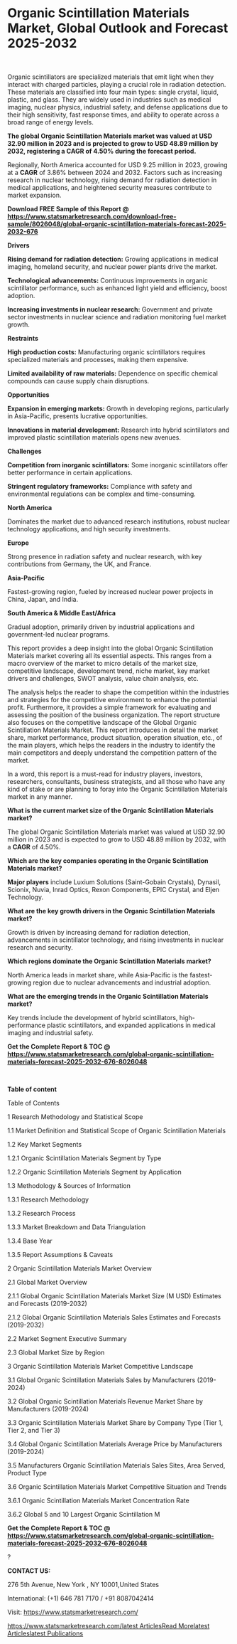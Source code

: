 <h1>Organic Scintillation Materials Market, Global Outlook and Forecast 2025-2032</h1><br/><p>Organic scintillators are specialized materials that emit light when they interact with charged particles, playing a crucial role in radiation detection. These materials are classified into four main types: single crystal, liquid, plastic, and glass. They are widely used in industries such as medical imaging, nuclear physics, industrial safety, and defense applications due to their high sensitivity, fast response times, and ability to operate across a broad range of energy levels.</p>
 
 
 
 <p><strong>The global Organic Scintillation Materials market was valued at USD 32.90 million in 2023 and is projected to grow to USD 48.89 million by 2032, registering a <strong>CAGR</strong> of 4.50% during the forecast period.</strong></p>
 
 
 
 <p>Regionally, North America accounted for USD 9.25 million in 2023, growing at a <strong>CAGR</strong> of 3.86% between 2024 and 2032. Factors such as increasing research in nuclear technology, rising demand for radiation detection in medical applications, and heightened security measures contribute to market expansion.</p>
 
 
 
 <p><strong>Download FREE Sample of this Report @ <a href="https://www.statsmarketresearch.com/download-free-sample/8026048/global-organic-scintillation-materials-forecast-2025-2032-676">https://www.statsmarketresearch.com/download-free-sample/8026048/global-organic-scintillation-materials-forecast-2025-2032-676</a></strong></p>
 
 
 
 <p><strong>Drivers</strong></p>
 
 
 
 <p><strong>Rising demand for radiation detection:</strong> Growing applications in medical imaging, homeland security, and nuclear power plants drive the market.</p>
 
 
 
 <p><strong>Technological advancements:</strong> Continuous improvements in organic scintillator performance, such as enhanced light yield and efficiency, boost adoption.</p>
 
 
 
 <p><strong>Increasing investments in nuclear research:</strong> Government and private sector investments in nuclear science and radiation monitoring fuel market growth.</p>
 
 
 
 <p><strong>Restraints</strong></p>
 
 
 
 <p><strong>High production costs:</strong> Manufacturing organic scintillators requires specialized materials and processes, making them expensive.</p>
 
 
 
 <p><strong>Limited availability of raw materials:</strong> Dependence on specific chemical compounds can cause supply chain disruptions.</p>
 
 
 
 <p><strong>Opportunities</strong></p>
 
 
 
 <p><strong>Expansion in emerging markets:</strong> Growth in developing regions, particularly in Asia-Pacific, presents lucrative opportunities.</p>
 
 
 
 <p><strong>Innovations in material development:</strong> Research into hybrid scintillators and improved plastic scintillation materials opens new avenues.</p>
 
 
 
 <p><strong>Challenges</strong></p>
 
 
 
 <p><strong>Competition from inorganic scintillators:</strong> Some inorganic scintillators offer better performance in certain applications.</p>
 
 
 
 <p><strong>Stringent regulatory frameworks:</strong> Compliance with safety and environmental regulations can be complex and time-consuming.</p>
 
 
 
 <p><strong>North America</strong></p>
 
 
 
 <p>Dominates the market due to advanced research institutions, robust nuclear technology applications, and high security investments.</p>
 
 
 
 <p><strong>Europe</strong></p>
 
 
 
 <p>Strong presence in radiation safety and nuclear research, with key contributions from Germany, the UK, and France.</p>
 
 
 
 <p><strong>Asia-Pacific</strong></p>
 
 
 
 <p>Fastest-growing region, fueled by increased nuclear power projects in China, Japan, and India.</p>
 
 
 
 <p><strong>South America & Middle East/Africa</strong></p>
 
 
 
 <p>Gradual adoption, primarily driven by industrial applications and government-led nuclear programs.</p>
 
 
 
 <p>This report provides a deep insight into the global Organic Scintillation Materials market covering all its essential aspects. This ranges from a macro overview of the market to micro details of the market size, competitive landscape, development trend, niche market, key market drivers and challenges, SWOT analysis, value chain analysis, etc.</p>
 
 
 
 <p>The analysis helps the reader to shape the competition within the industries and strategies for the competitive environment to enhance the potential profit. Furthermore, it provides a simple framework for evaluating and assessing the position of the business organization. The report structure also focuses on the competitive landscape of the Global Organic Scintillation Materials Market. This report introduces in detail the market share, market performance, product situation, operation situation, etc., of the main players, which helps the readers in the industry to identify the main competitors and deeply understand the competition pattern of the market.</p>
 
 
 
 <p>In a word, this report is a must-read for industry players, investors, researchers, consultants, business strategists, and all those who have any kind of stake or are planning to foray into the Organic Scintillation Materials market in any manner.</p>
 
 
 
 <p><strong>What is the current market size of the Organic Scintillation Materials market?</strong></p>
 
 
 
 <p>The global Organic Scintillation Materials market was valued at USD 32.90 million in 2023 and is expected to grow to USD 48.89 million by 2032, with a <strong>CAGR</strong> of 4.50%.</p>
 
 
 
 <p><strong>Which are the key companies operating in the Organic Scintillation Materials market?</strong></p>
 
 
 
 <p><strong>Major players</strong> include Luxium Solutions (Saint-Gobain Crystals), Dynasil, Scionix, Nuvia, Inrad Optics, Rexon Components, EPIC Crystal, and Eljen Technology.</p>
 
 
 
 <p><strong>What are the key growth drivers in the Organic Scintillation Materials market?</strong></p>
 
 
 
 <p>Growth is driven by increasing demand for radiation detection, advancements in scintillator technology, and rising investments in nuclear research and security.</p>
 
 
 
 <p><strong>Which regions dominate the Organic Scintillation Materials market?</strong></p>
 
 
 
 <p>North America leads in market share, while Asia-Pacific is the fastest-growing region due to nuclear advancements and industrial adoption.</p>
 
 
 
 <p><strong>What are the emerging trends in the Organic Scintillation Materials market?</strong></p>
 
 
 
 <p>Key trends include the development of hybrid scintillators, high-performance plastic scintillators, and expanded applications in medical imaging and industrial safety.</p>
 
 
 
 <div><b>Get the Complete Report & TOC @ <a href="https://www.statsmarketresearch.com/global-organic-scintillation-materials-forecast-2025-2032-676-8026048">https://www.statsmarketresearch.com/global-organic-scintillation-materials-forecast-2025-2032-676-8026048</a></b></div>
 
 
 
 <p><br />
 
 <b>Table of content</b></p>
 
 
 
 <p>Table of Contents<br />
 
 1 Research Methodology and Statistical Scope<br />
 
 1.1 Market Definition and Statistical Scope of Organic Scintillation Materials<br />
 
 1.2 Key Market Segments<br />
 
 1.2.1 Organic Scintillation Materials Segment by Type<br />
 
 1.2.2 Organic Scintillation Materials Segment by Application<br />
 
 1.3 Methodology & Sources of Information<br />
 
 1.3.1 Research Methodology<br />
 
 1.3.2 Research Process<br />
 
 1.3.3 Market Breakdown and Data Triangulation<br />
 
 1.3.4 Base Year<br />
 
 1.3.5 Report Assumptions & Caveats<br />
 
 2 Organic Scintillation Materials Market Overview<br />
 
 2.1 Global Market Overview<br />
 
 2.1.1 Global Organic Scintillation Materials Market Size (M USD) Estimates and Forecasts (2019-2032)<br />
 
 2.1.2 Global Organic Scintillation Materials Sales Estimates and Forecasts (2019-2032)<br />
 
 2.2 Market Segment Executive Summary<br />
 
 2.3 Global Market Size by Region<br />
 
 3 Organic Scintillation Materials Market Competitive Landscape<br />
 
 3.1 Global Organic Scintillation Materials Sales by Manufacturers (2019-2024)<br />
 
 3.2 Global Organic Scintillation Materials Revenue Market Share by Manufacturers (2019-2024)<br />
 
 3.3 Organic Scintillation Materials Market Share by Company Type (Tier 1, Tier 2, and Tier 3)<br />
 
 3.4 Global Organic Scintillation Materials Average Price by Manufacturers (2019-2024)<br />
 
 3.5 Manufacturers Organic Scintillation Materials Sales Sites, Area Served, Product Type<br />
 
 3.6 Organic Scintillation Materials Market Competitive Situation and Trends<br />
 
 3.6.1 Organic Scintillation Materials Market Concentration Rate<br />
 
 3.6.2 Global 5 and 10 Largest Organic Scintillation M</p>
 
 
 
 <div><b>Get the Complete Report & TOC @ <a href="https://www.statsmarketresearch.com/global-organic-scintillation-materials-forecast-2025-2032-676-8026048">https://www.statsmarketresearch.com/global-organic-scintillation-materials-forecast-2025-2032-676-8026048</a></b></div>
 
 
 
 <p>? </p>
 
 
 
 <p><b>CONTACT US:</b><br />
 
 276 5th Avenue, New York , NY 10001,United States<br />
 
 International: (+1) 646 781 7170 / +91 8087042414<br />
 
 Visit: <a href="https://www.statsmarketresearch.com/">https://www.statsmarketresearch.com/</a><br />
 
 <a href="https://gyeongbokgung.com">https://www.statsmarketresearch.com/</a><a href="https://hallyeomaritime.com">latest Articles</a><a href="https://jingwansa.com">Read More</a><a href="https://nguoiviet.jp/">latest Articles</a><a href="https://www.intelmarketresearch.com/">latest Publications</a></p>